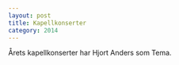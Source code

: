 ```yaml
---
layout: post
title: Kapellkonserter
category: 2014
---
```

Årets kapellkonserter har Hjort Anders som Tema.
